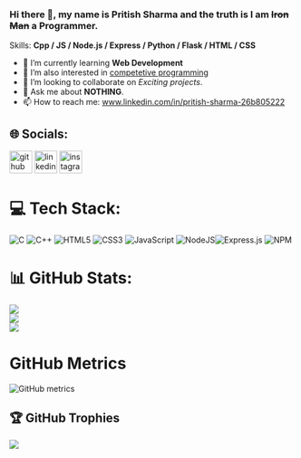 ### Hi there 👋, my name is **Pritish Sharma** and the truth is I am ~~Iron Man~~ a Programmer.


Skills: **Cpp / JS / Node.js / Express / Python / Flask / HTML / CSS**

- 🌱 I’m currently learning **Web Development**
- 🔭 I’m also interested in [competetive programming](https://www.codechef.com/users/cpppritish_1)
- 👯 I’m looking to collaborate on _Exciting projects_.
- 💬 Ask me about **NOTHING**.
- 📫 How to reach me: www.linkedin.com/in/pritish-sharma-26b805222

## 🌐 Socials:

[<img src='https://cdn.jsdelivr.net/npm/simple-icons@3.0.1/icons/github.svg' alt='github' height='40'>](https://github.com/pritish1906) [<img src='https://cdn.jsdelivr.net/npm/simple-icons@3.0.1/icons/linkedin.svg' alt='linkedin' height='40'>](www.linkedin.com/in/pritish-sharma-26b805222) [<img src='https://cdn.jsdelivr.net/npm/simple-icons@3.0.1/icons/instagram.svg' alt='instagram' height='40'>](https://www.instagram.com/pritish_the_great_12/)

# 💻 Tech Stack:

![C](https://img.shields.io/badge/c-%2300599C.svg?style=for-the-badge&logo=c&logoColor=white) ![C++](https://img.shields.io/badge/c++-%2300599C.svg?style=for-the-badge&logo=c%2B%2B&logoColor=white) ![HTML5](https://img.shields.io/badge/html5-%23E34F26.svg?style=for-the-badge&logo=html5&logoColor=white) ![CSS3](https://img.shields.io/badge/css3-%231572B6.svg?style=for-the-badge&logo=css3&logoColor=white) ![JavaScript](https://img.shields.io/badge/javascript-%23323330.svg?style=for-the-badge&logo=javascript&logoColor=%23F7DF1E) ![NodeJS](https://img.shields.io/badge/node.js-6DA55F?style=for-the-badge&logo=node.js&logoColor=white)![Express.js](https://img.shields.io/badge/express.js-%23404d59.svg?style=for-the-badge&logo=express&logoColor=%2361DAFB) ![NPM](https://img.shields.io/badge/NPM-%23000000.svg?style=for-the-badge&logo=npm&logoColor=white) 

# 📊 GitHub Stats:

![](https://github-readme-stats.vercel.app/api?username=pritish1906&theme=tokyonight&hide_border=false&include_all_commits=true&count_private=true)<br/>
![](https://github-readme-streak-stats.herokuapp.com/?user=pritish1906&theme=tokyonight&hide_border=false)<br/>
![](https://github-readme-stats.vercel.app/api/top-langs/?username=pritish1906&theme=tokyonight&hide_border=false&include_all_commits=true&count_private=true&layout=compact)

# GitHub Metrics

![GitHub metrics](https://metrics.lecoq.io/pritish1906)

## 🏆 GitHub Trophies

![](https://github-profile-trophy.vercel.app/?username=pritish1906&theme=tokyonight&no-frame=false&no-bg=true&margin-w=4)

